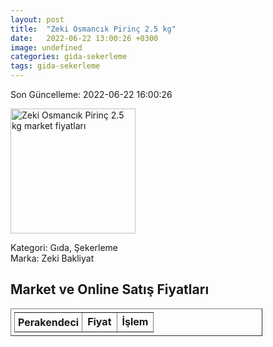 ```yaml
---
layout: post
title:  "Zeki Osmancık Pirinç 2.5 kg"
date:   2022-06-22 13:00:26 +0300
image: undefined
categories: gida-sekerleme
tags: gida-sekerleme
---
```


Son Güncelleme: 2022-06-22 16:00:26

<img src="undefined" width="200" alt="Zeki Osmancık Pirinç 2.5 kg market fiyatları" />

Kategori: Gıda, Şekerleme
<br />
Marka: Zeki Bakliyat

<h2>Market ve Online Satış Fiyatları</h2>

<table border="1" style="padding: 5px;width:80%;">
  <tr>
    <td style="padding: 5px;"><strong>Perakendeci</strong></td>
    <td><strong>Fiyat</strong></td>
    <td><strong>İşlem</strong></td>
  </tr>
  
</table>

